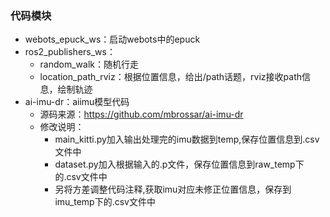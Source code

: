 ### 代码模块
- webots_epuck_ws：启动webots中的epuck
- ros2_publishers_ws：
    - random_walk：随机行走
    - location_path_rviz：根据位置信息，给出/path话题，rviz接收path信息，绘制轨迹
- ai-imu-dr：aiimu模型代码
    - 源码来源：https://github.com/mbrossar/ai-imu-dr
    - 修改说明：
        - main_kitti.py加入输出处理完的imu数据到temp,保存位置信息到.csv文件中
        - dataset.py加入根据输入的.p文件，保存位置信息到raw_temp下的.csv文件中
        - 另将方差调整代码注释,获取imu对应未修正位置信息，保存到imu_temp下的.csv文件中